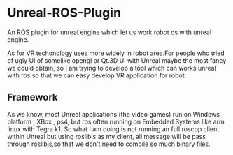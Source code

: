 # Unreal-ROS-Plugin
An ROS plugin for unreal engine which let us work robot os with unreal engine.

As for VR techonology uses more widely in robot area.For people who tried of ugly UI of somelike opengl or Qt.3D UI with Unreal maybe the most fancy we could obtain, so I am trying to develop a tool which can works unreal with ros so that we can easy develop VR application for robot.

## Framework

As we know, most Unreal applications (the video games) run on Windows platform , XBox , ps4, but ros often running on Embedded Systems like arm linux with Tegra k1. So what I am doing is not running an full roscpp client within Unreal but using roslibjs as my client, all message will be pass through roslibjs,so that we don't need to compile so much binary files.
